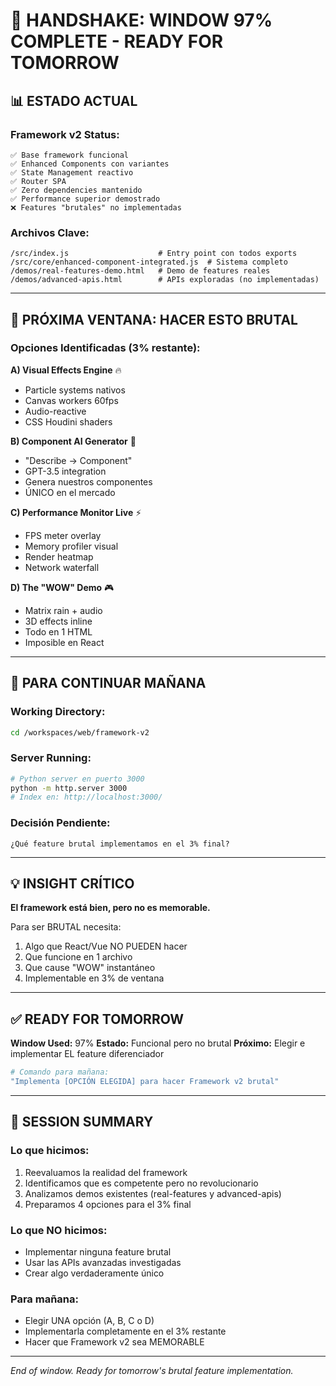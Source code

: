 # 🤝 HANDSHAKE: WINDOW 97% COMPLETE - READY FOR TOMORROW

## 📊 ESTADO ACTUAL

### **Framework v2 Status:**
```
✅ Base framework funcional
✅ Enhanced Components con variantes
✅ State Management reactivo
✅ Router SPA
✅ Zero dependencies mantenido
✅ Performance superior demostrado
❌ Features "brutales" no implementadas
```

### **Archivos Clave:**
```
/src/index.js                    # Entry point con todos exports
/src/core/enhanced-component-integrated.js  # Sistema completo
/demos/real-features-demo.html   # Demo de features reales
/demos/advanced-apis.html        # APIs exploradas (no implementadas)
```

---

## 🎯 PRÓXIMA VENTANA: HACER ESTO BRUTAL

### **Opciones Identificadas (3% restante):**

**A) Visual Effects Engine** 🔥
- Particle systems nativos
- Canvas workers 60fps
- Audio-reactive
- CSS Houdini shaders

**B) Component AI Generator** 🤖
- "Describe → Component"
- GPT-3.5 integration
- Genera nuestros componentes
- ÚNICO en el mercado

**C) Performance Monitor Live** ⚡
- FPS meter overlay
- Memory profiler visual
- Render heatmap
- Network waterfall

**D) The "WOW" Demo** 🎮
- Matrix rain + audio
- 3D effects inline
- Todo en 1 HTML
- Imposible en React

---

## 📁 PARA CONTINUAR MAÑANA

### **Working Directory:**
```bash
cd /workspaces/web/framework-v2
```

### **Server Running:**
```bash
# Python server en puerto 3000
python -m http.server 3000
# Index en: http://localhost:3000/
```

### **Decisión Pendiente:**
```
¿Qué feature brutal implementamos en el 3% final?
```

---

## 💡 INSIGHT CRÍTICO

**El framework está bien, pero no es memorable.**

Para ser BRUTAL necesita:
1. Algo que React/Vue NO PUEDEN hacer
2. Que funcione en 1 archivo
3. Que cause "WOW" instantáneo
4. Implementable en 3% de ventana

---

## ✅ READY FOR TOMORROW

**Window Used:** 97%
**Estado:** Funcional pero no brutal
**Próximo:** Elegir e implementar EL feature diferenciador

```bash
# Comando para mañana:
"Implementa [OPCIÓN ELEGIDA] para hacer Framework v2 brutal"
```

---

## 🔄 SESSION SUMMARY

### Lo que hicimos:
1. Reevaluamos la realidad del framework
2. Identificamos que es competente pero no revolucionario
3. Analizamos demos existentes (real-features y advanced-apis)
4. Preparamos 4 opciones para el 3% final

### Lo que NO hicimos:
- Implementar ninguna feature brutal
- Usar las APIs avanzadas investigadas
- Crear algo verdaderamente único

### Para mañana:
- Elegir UNA opción (A, B, C o D)
- Implementarla completamente en el 3% restante
- Hacer que Framework v2 sea MEMORABLE

---

*End of window. Ready for tomorrow's brutal feature implementation.*